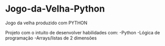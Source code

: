 # Jogo-da-Velha-Python
Jogo da velha produzido com PYTHON

Projeto com o intuito de desenvolver habilidades com:
-Python 
-Lógica de programação
-Arrays/listas de 2 dimensões
